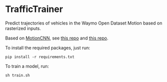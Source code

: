 # TrafficTrainer

Predict trajectories of vehicles in the Waymo Open Dataset Motion based on rasterized inputs.

Based on [MotionCNN](https://arxiv.org/abs/2206.02163), see [this repo](https://github.com/kbrodt/waymo-motion-prediction-2021) and [this repo](https://github.com/stepankonev/MotionCNN-Waymo-Open-Motion-Dataset).

To install the required packages, just run:

```
pip install -r requirements.txt
```

To train a model, run:

```
sh train.sh
```
